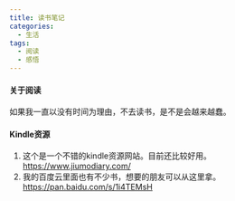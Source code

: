 ```yaml
---
title: 读书笔记
categories:
  - 生活
tags:
  - 阅读
  - 感悟
---
```


#### 关于阅读
如果我一直以没有时间为理由，不去读书，是不是会越来越蠢。


#### Kindle资源

1. 这个是一个不错的kindle资源网站。目前还比较好用。 https://www.jiumodiary.com/
2. 我的百度云里面也有不少书，想要的朋友可以从这里拿。https://pan.baidu.com/s/1i4TEMsH 


